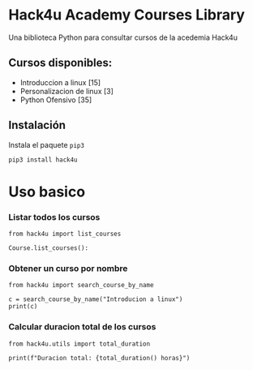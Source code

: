 # Hack4u Academy Courses Library

Una biblioteca Python para consultar cursos de la acedemia Hack4u

## Cursos disponibles:

- Introduccion a linux [15]
- Personalizacion de linux [3]
- Python Ofensivo [35]

## Instalación

Instala el paquete `pip3`

```python3
pip3 install hack4u
```
# Uso basico

### Listar todos los cursos

```python3
from hack4u import list_courses

Course.list_courses():
```

### Obtener un curso por nombre
```python3
from hack4u import search_course_by_name

c = search_course_by_name("Introducion a linux")
print(c)
```

### Calcular duracion total de los cursos

```python3
from hack4u.utils import total_duration

print(f"Duracion total: {total_duration() horas}")
```

